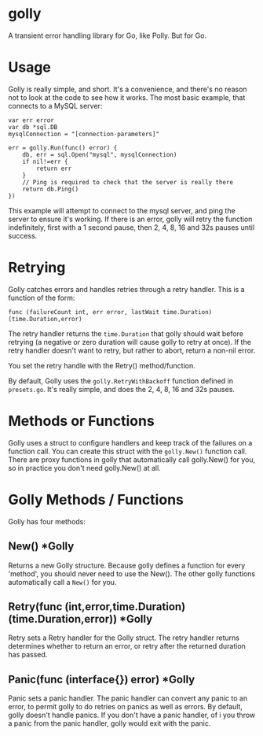 # golly
A transient error handling library for Go, like Polly. But for Go.

# Usage

Golly is really simple, and short. It's a convenience, and there's no reason not to look at the code to see how it works. The most basic example, that connects to a MySQL server:

	var err error
	var db *sql.DB
	mysqlConnection = "[connection-parameters]"

	err = golly.Run(func() error) {
		db, err = sql.Open("mysql", mysqlConnection)
		if nil!=err {
			return err
		}
		// Ping is required to check that the server is really there
		return db.Ping()
	})

This example will attempt to connect to the mysql server, and ping the server to ensure it's working. If there is an error, golly will retry the function indefinitely, first with a 1 second pause, then 2, 4, 8, 16 and 32s pauses until success.

# Retrying

Golly catches errors and handles retries through a retry handler. This is a function of the form:

	func (failureCount int, err error, lastWait time.Duration) (time.Duration,error)

The retry handler returns the `time.Duration` that golly should wait before retrying (a negative or zero duration will cause golly to retry at once). If the retry handler doesn't want to retry, but rather to abort, return a non-nil error.

You set the retry handle with the Retry() method/function.

By default, Golly uses the `golly.RetryWithBackoff` function defined in `presets.go`. It's really simple, and does the 2, 4, 8, 16 and 32s pauses.

# Methods or Functions

Golly uses a struct to configure handlers and keep track of the failures on a function call. You can create this struct with the `golly.New()` function call. There are proxy functions in golly that automatically call golly.New() for you, so in practice you don't need golly.New() at all.

# Golly Methods / Functions

Golly has four methods:

## New() *Golly
Returns a new Golly structure. Because golly defines a function for every 'method', you should never need to use the New(). The other golly functions automatically call a `New()` for you.

## Retry(func (int,error,time.Duration) (time.Duration,error)) *Golly
Retry sets a Retry handler for the Golly struct. The retry handler returns determines whether to return an error, or retry after the returned duration has passed.

## Panic(func (interface{}) error) *Golly
Panic sets a panic handler. The panic handler can convert any panic to an error, to permit golly to do retries on panics as well as errors. By default, golly doesn't handle panics. If you don't have a panic handler, of i you throw a panic from the panic handler, golly would exit with the panic.







